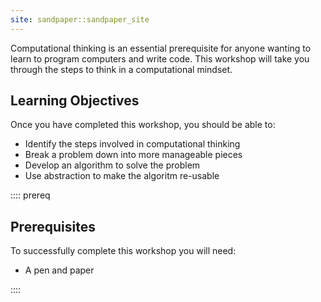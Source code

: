 ```yaml
---
site: sandpaper::sandpaper_site
---
```


Computational thinking is an essential prerequisite for anyone wanting to learn to program computers and write code. 
This workshop will take you through the steps to think in a computational mindset.

## Learning Objectives

Once you have completed this workshop, you should be able to:

- Identify the steps involved in computational thinking
- Break a problem down into more manageable pieces
- Develop an algorithm to solve the problem
- Use abstraction to make the algoritm re-usable

:::: prereq

## Prerequisites

To successfully complete this workshop you will need: 

- A pen and paper

::::

